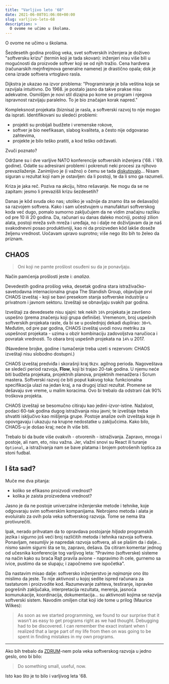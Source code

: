 ```yaml
---
title: "Varljivo leto '68"
date: 2021-06-08T01:06:08+00:00
slug: varljivo-leto-68
description: >
  O ovome ne učimo u školama.
---
```


O ovome ne učimo u školama.

Šezdesetih godina prošlog veka, svet softverskih inženjera je doživeo "softversku krizu" (termin koji je tada skovan): inženjeri nisu više bili u mogućnosti da proizvode softver koji se od njih tražio. Cena hardvera (računarskih mejnfrejmova generalne namene) je drastično opala; dok je cena izrade softvera vrtoglavo rasla.

Dijkstra je ukazao na izvor problema: "Programiranje je bila veština koja se razvijala intuitivno. Do 1968. je postalo jasno da takve prakse nisu adekvatne. Osmišljen je novi stil dizajna po kome se program i njegova ispravnost razvijaju paralelno. To je bio značajan korak napred."

Kompleksnost projekata (biznisa) je rasla, a softverski razvoj to nije mogao da isprati. Identifikovani su sledeći problemi:

+ projekti su probijali budžete i vremenske rokove,
+ softver je bio neefikasan, slabog kvaliteta, a često nije odgovarao zahtevima,
+ projekte je bilo teško pratiti, a kod teško održavati.

Zvuči poznato?

Održane su i dve varljive NATO konferencije softverskih inženjera ('68. i '69. godine). Odatle su adresirani problemi i pokrenuti neki procesi za njihovo prevazilaženje. Zanimljivo je (i važno) o čemu se tada [diskutovalo](https://oblac.rs/zasto-pristajemo-na-los-softver/)... Nisam siguran u rezultat koji nam je ostavljen: da li postoji, te da li smo ga razumeli.

Kriza je jaka reč. Poziva na akciju, hitno rešavanje. Ne mogu da se ne zapitam: jesmo li prevazišli krizu šezdesetih?

Danas je kôd svuda oko nas; utoliko je važnije da znamo šta se dešava(lo) sa razvojem softvera. Kako i sam učestvujem u manufakturi softverskog koda već dugo, pomalo sumorno zaključujem da ne vidim značajnu razliku od pre 10 ili 20 godina. Da, računari su danas daleko moćniji, postoji zilion alata, postoji mreža svih mreža i uređaja, no i dalje ne doživljavam da je naš svakodnevni posao produktivniji, kao ni da proizveden kôd lakše doseže željenu vrednost. Uočavam upravo suprotno; više nego što bih to želeo da priznam.

## CHAOS

> Oni koji ne pamte prošlost osuđeni su da je ponavljaju.

Način pamćenja prošlosti jeste i: _analiza_.

Devedestih godina prošlog veka, desetak godina stara istraživačko-savetodavna internacionalna grupa The Standish Group, objavljuje prvi CHAOS izveštaj - koji se bavi presekom stanja softverske industrije u privatnom i javnom sektoru. Izveštaji se obnavljaju svakih par godina.

Izveštaji za devedesete nisu sjajni: tek nekih `16%` projekata je završeno uspešno (prema značenju koji grupa definiše). Vremenom, broj uspešnih softverskih projekata raste, da bi se u poslednjoj dekadi duplirao: `30+%`. Međutim, od pre par godina, CHAOS izveštaj uvodi novu metriku za uspešnost projekata - uzima u obzir kombinaciju zadovoljstva naručioca i povratak vrednosti. To obara broj uspešnih projekata na `14%` u 2017.

(Navedene brojke, godine i tumačenje treba uzeti s rezervom: CHAOS izveštaji nisu slobodno dostupni.)

CHAOS izveštaj predviđa i skorašnji kraj tkzv. agilnog perioda. Nagoveštava se sledeći period razvoja, **Flow**, koji bi trajao 20-tak godina. U njemu neće biti budžeta projekata, projektnih planova, projektnih menadžera i Scrum mastera. Softverski razvoj će biti poput kakvog toka: funkcionalna specifikacija ulazi na jedan kraj, a na drugoj izlazi rezultat. Promene se dešavaju sve vreme, u malim koracima. Ovo bi trebalo da odstrani čak 90% troškova projekta.

CHAOS izveštaji se besomučno citiraju kao jedini-izvor-istine. Nažalost, podaci 60-tak godina dugog istraživanja nisu javni; te izveštaje treba shvatiti isključivo kao mišljenja grupe. Postoje analize ovih izveštaja koje ih opovrgavaju i ukazuju na krupne nedostatke u zaključcima. Kako bilo, CHAOS-u je došao kraj; neće ih više biti.

Trebalo bi da bude više ovakvih - otvorenih - istraživanja. Zapravo, mnoga i postoje, ali nam, eto, nisu važna. Jer, vlažni snovi su React ili turanje `Optional`, a istraživanja nam se bave platama i brojem potrošenih loptica za stoni fudbal.

## I šta sad?

Muče me dva pitanja:

+ koliko se efikasno proizvodi vrednost?
+ kolika je zaista proizvedena vrednost?

Jasno je da ne postoje univerzalne inženjerske metode i tehnike, koje odgovaraju svim softverskim kompanijama. Nebrojeno metoda i alata je evoluiralo za ovih pola veka softverskog razvoja. Tome se nema šta protivurečiti.

Ipak, nerado prihvatam da to opravdava postojanje _hiljada_ programskih jezika i sigurno još veći broj različitih metoda i tehnika razvoja softvera. Ponavljam, nesumljiv je napredak razvoja softvera, ali se plašim da i dalje... nismo savim sigurni šta se to, zapravo, dešava. Da citiram komentar jednog od učesnika konferencije tog varljivog leta: "Pravimo (softverske) sisteme na način kako su braća Rajt pravila avione - napravimo ih cele, gurnemo sa ivice, pustimo da se slupaju; i započnemo sve ispočetka".

Da nastavim misao dalje: softversko inženjerstvo je _najmanje_ ono što mislimo da jeste. To nije aktivnost u kojoj sedite ispred računara za tastaturom i proizvodite kod. Razumevanje zahteva, testiranje, ispravke pogrešnih zaključaka, interpretacija rezultata, merenja, jasnoća komunukacije, koordinacija, dokumentacija... su aktivnosti kojima se razvija softverski sistem. Navodim omiljen citat koji ide tome u prilog (Maurice Wilkes):

> As soon as we started programming, we found to our surprise that it wasn’t as easy to get programs right as we had thought. Debugging had to be discovered. I can remember the exact instant when I realized that a large part of my life from then on was going to be spent in finding mistakes in my own programs.

----

Ako bih trebalo da [ZDRUM](https://zdrum.work)-nem pola veka softverskog razvoja u jedno geslo, ono bi bilo:

> Do something small, useful, now.

Isto kao što je to bilo i varljivog leta '68.
